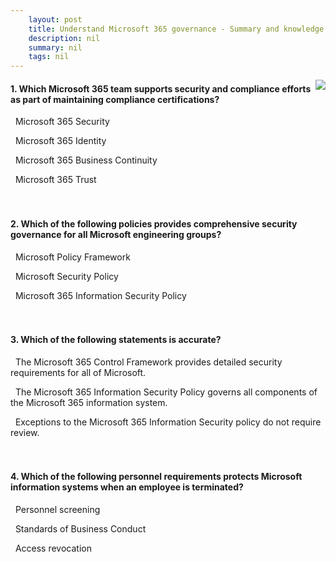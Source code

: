 ```yaml
---
    layout: post
    title: Understand Microsoft 365 governance - Summary and knowledge check
    description: nil
    summary: nil
    tags: nil
---
```



 <a target="_blank" href="https://docs.microsoft.com/en-us/learn/modules/audit-governance/summary-knowledge-check/"><i class="fas fa-external-link-alt"></i> </a>
 <img align="right" src="https://docs.microsoft.com/en-us/learn/achievements/understand-microsoft-365-governance.svg">
####  1. Which Microsoft 365 team supports security and compliance efforts as part of maintaining compliance certifications?


<i class='far fa-square'></i> &nbsp;&nbsp;Microsoft 365 Security

<i class='far fa-square'></i> &nbsp;&nbsp;Microsoft 365 Identity

<i class='far fa-square'></i> &nbsp;&nbsp;Microsoft 365 Business Continuity

<i class='fas fa-check-square' style='color: Dodgerblue;'></i> &nbsp;&nbsp;Microsoft 365 Trust
<br />
<br />
<br />

####  2. Which of the following policies provides comprehensive security governance for all Microsoft engineering groups?


<i class='far fa-square'></i> &nbsp;&nbsp;Microsoft Policy Framework

<i class='fas fa-check-square' style='color: Dodgerblue;'></i> &nbsp;&nbsp;Microsoft Security Policy

<i class='far fa-square'></i> &nbsp;&nbsp;Microsoft 365 Information Security Policy
<br />
<br />
<br />

####  3. Which of the following statements is accurate?


<i class='far fa-square'></i> &nbsp;&nbsp;The Microsoft 365 Control Framework provides detailed security requirements for all of Microsoft.

<i class='fas fa-check-square' style='color: Dodgerblue;'></i> &nbsp;&nbsp;The Microsoft 365 Information Security Policy governs all components of the Microsoft 365 information system.

<i class='far fa-square'></i> &nbsp;&nbsp;Exceptions to the Microsoft 365 Information Security policy do not require review.
<br />
<br />
<br />

####  4. Which of the following personnel requirements protects Microsoft information systems when an employee is terminated?


<i class='far fa-square'></i> &nbsp;&nbsp;Personnel screening

<i class='far fa-square'></i> &nbsp;&nbsp;Standards of Business Conduct

<i class='fas fa-check-square' style='color: Dodgerblue;'></i> &nbsp;&nbsp;Access revocation
<br />
<br />
<br />
